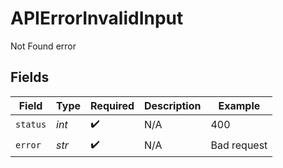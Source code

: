 # APIErrorInvalidInput

Not Found error


## Fields

| Field              | Type               | Required           | Description        | Example            |
| ------------------ | ------------------ | ------------------ | ------------------ | ------------------ |
| `status`           | *int*              | :heavy_check_mark: | N/A                | 400                |
| `error`            | *str*              | :heavy_check_mark: | N/A                | Bad request        |